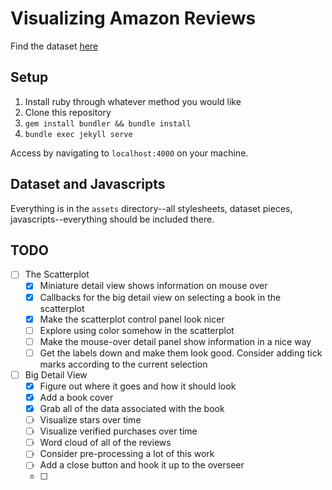 # Visualizing Amazon Reviews

Find the dataset [here](https://s3.amazonaws.com/amazon-reviews-pds/tsv/index.txt)

## Setup

1. Install ruby through whatever method you would like
2. Clone this repository
3. `gem install bundler && bundle install`
4. `bundle exec jekyll serve`

Access by navigating to `localhost:4000` on your machine.

## Dataset and Javascripts

Everything is in the `assets` directory--all stylesheets, dataset pieces, javascripts--everything should be included there.

## TODO

- [ ] The Scatterplot
	- [x] Miniature detail view shows information on mouse over
	- [x] Callbacks for the big detail view on selecting a book in the scatterplot
	- [x] Make the scatterplot control panel look nicer
	- [ ] Explore using color somehow in the scatterplot
	- [ ] Make the mouse-over detail panel show information in a nice way
	- [ ] Get the labels down and make them look good. Consider adding tick marks according to the current selection
- [ ] Big Detail View
	- [x] Figure out where it goes and how it should look
	- [x] Add a book cover
	- [x] Grab all of the data associated with the book
	- [ ] Visualize stars over time
	- [ ] Visualize verified purchases over time
	- [ ] Word cloud of all of the reviews
	- [ ] Consider pre-processing a lot of this work
	- [ ] Add a close button and hook it up to the overseer
	- [ ] 